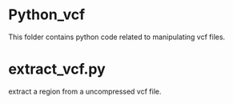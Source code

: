 # Python_vcf
This folder contains python code related to manipulating vcf files.

# extract_vcf.py
extract a region from a uncompressed vcf file.
